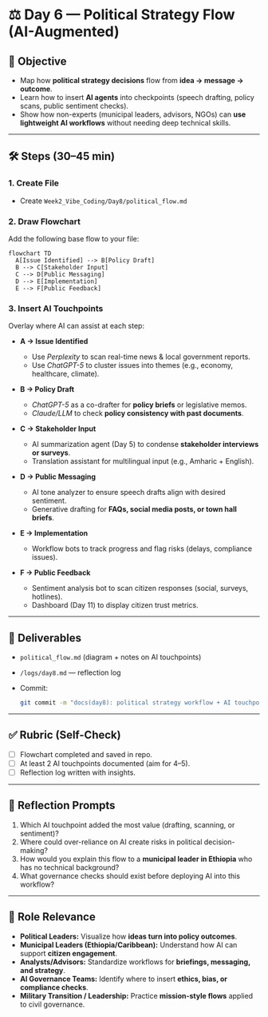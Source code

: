 <!-- Licensed under DACR-1.1 — see LICENSE.md -->

# ⚖️ Day 6 — Political Strategy Flow (AI-Augmented)

## 📌 Objective
- Map how **political strategy decisions** flow from **idea → message → outcome**.  
- Learn how to insert **AI agents** into checkpoints (speech drafting, policy scans, public sentiment checks).  
- Show how non-experts (municipal leaders, advisors, NGOs) can **use lightweight AI workflows** without needing deep technical skills.  

---

## 🛠 Steps (30–45 min)

### 1. Create File
- Create `Week2_Vibe_Coding/Day8/political_flow.md`

### 2. Draw Flowchart
Add the following base flow to your file:  

```mermaid
flowchart TD
  A[Issue Identified] --> B[Policy Draft]
  B --> C[Stakeholder Input]
  C --> D[Public Messaging]
  D --> E[Implementation]
  E --> F[Public Feedback]
````

### 3. Insert AI Touchpoints

Overlay where AI can assist at each step:

* **A → Issue Identified**

  * Use *Perplexity* to scan real-time news & local government reports.
  * Use *ChatGPT-5* to cluster issues into themes (e.g., economy, healthcare, climate).

* **B → Policy Draft**

  * *ChatGPT-5* as a co-drafter for **policy briefs** or legislative memos.
  * *Claude/LLM* to check **policy consistency with past documents**.

* **C → Stakeholder Input**

  * AI summarization agent (Day 5) to condense **stakeholder interviews or surveys**.
  * Translation assistant for multilingual input (e.g., Amharic + English).

* **D → Public Messaging**

  * AI tone analyzer to ensure speech drafts align with desired sentiment.
  * Generative drafting for **FAQs, social media posts, or town hall briefs**.

* **E → Implementation**

  * Workflow bots to track progress and flag risks (delays, compliance issues).

* **F → Public Feedback**

  * Sentiment analysis bot to scan citizen responses (social, surveys, hotlines).
  * Dashboard (Day 11) to display citizen trust metrics.

---

## 📂 Deliverables

* `political_flow.md` (diagram + notes on AI touchpoints)
* `/logs/day8.md` — reflection log
* Commit:

  ```bash
  git commit -m "docs(day8): political strategy workflow + AI touchpoints"
  ```

---

## ✅ Rubric (Self-Check)

* [ ] Flowchart completed and saved in repo.
* [ ] At least 2 AI touchpoints documented (aim for 4–5).
* [ ] Reflection log written with insights.

---

## 📝 Reflection Prompts

1. Which AI touchpoint added the most value (drafting, scanning, or sentiment)?
2. Where could over-reliance on AI create risks in political decision-making?
3. How would you explain this flow to a **municipal leader in Ethiopia** who has no technical background?
4. What governance checks should exist before deploying AI into this workflow?

---

## 🎯 Role Relevance

* **Political Leaders:** Visualize how **ideas turn into policy outcomes**.
* **Municipal Leaders (Ethiopia/Caribbean):** Understand how AI can support **citizen engagement**.
* **Analysts/Advisors:** Standardize workflows for **briefings, messaging, and strategy**.
* **AI Governance Teams:** Identify where to insert **ethics, bias, or compliance checks**.
* **Military Transition / Leadership:** Practice **mission-style flows** applied to civil governance.

```
